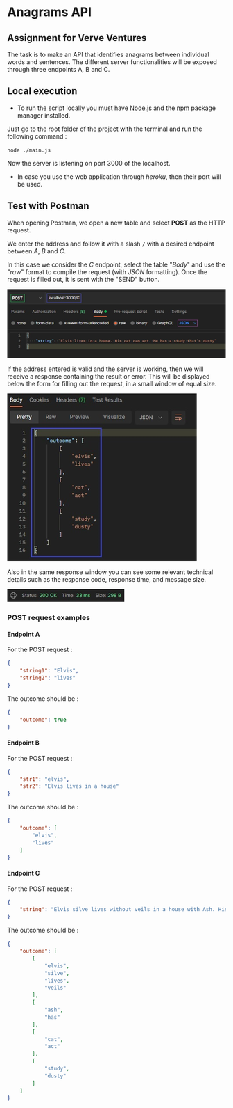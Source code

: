 # Anagrams API
## Assignment for Verve Ventures

The task is to make an API that identifies anagrams between individual words and sentences. The different server functionalities will be exposed through three endpoints A, B and C.

## Local execution
* To run the script locally you must have [Node.js](https://nodejs.org/it/download/) and the [npm](https://docs.npmjs.com/downloading-and-installing-node-js-and-npm) package manager installed.

Just go to the root folder of the project with the terminal and run the following command :

`node ./main.js`

Now the server is listening on port 3000 of the localhost.
* In case you use the web application through *heroku*, then their port will be used.

## Test with Postman
When opening Postman, we open a new table and select **POST** as the HTTP request.

We enter the address and follow it with a slash `/` with a desired endpoint between *A*, *B* and *C*.

In this case we consider the *C* endpoint, select the table "*Body*" and use the "*raw*" format to compile the request (with *JSON* formatting). Once the request is filled out, it is sent with the "SEND" button.

![text](imgs/postman1.jpg)

If the address entered is valid and the server is working, then we will receive a response containing the result or error. This will be displayed below the form for filling out the request, in a small window of equal size.

![text](imgs/postman2.jpg)

Also in the same response window you can see some relevant technical details such as the response code, response time, and message size.

![text](imgs/postman3.jpg)

### POST request examples
#### Endpoint A
For the POST request :
```json
{
    "string1": "Elvis",
    "string2": "lives"
}
```
The outcome should be :
```json
{
    "outcome": true
}
```
#### Endpoint B
For the POST request :
```json
{
    "str1": "elvis",
    "str2": "Elvis lives in a house"
}
```
The outcome should be :
```json
{
    "outcome": [
        "elvis",
        "lives"
    ]
}
```
#### Endpoint C
For the POST request :
```json
{
    "string": "Elvis silve lives without veils in a house with Ash. His cat can act. He has a study that’s dusty"
}
```
The outcome should be :
```json
{
    "outcome": [
        [
            "elvis",
            "silve",
            "lives",
            "veils"
        ],
        [
            "ash",
            "has"
        ],
        [
            "cat",
            "act"
        ],
        [
            "study",
            "dusty"
        ]
    ]
}
```